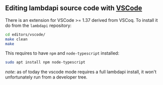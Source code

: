 Editing lambdapi source code with [VSCode](https://code.visualstudio.com/)
-------------------------------------

There is an extension for VSCode >= 1.37 derived from VSCoq. To
install it do from the `lambdapi` repository:

```bash
cd editors/vscode/
make clean
make
```

This requires to have `npm` and `node-typescript` installed:

```bash
sudo apt install npm node-typescript
```

_note_: as of today the vscode mode requires a full lambdapi install,
it won't unfortunately run from a developer tree.
